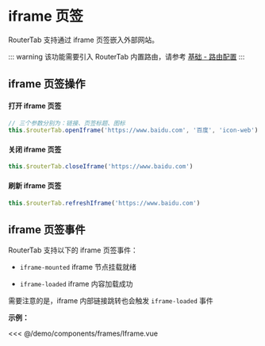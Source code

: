 # iframe 页签

RouterTab 支持通过 iframe 页签嵌入外部网站。

::: warning
该功能需要引入 RouterTab 内置路由，请参考 [基础 - 路由配置](README.md#路由配置)
:::


## iframe 页签操作

<doc-links api="#routertab-openiframetab" demo="/default/"></doc-links>

#### 打开 iframe 页签

``` js
// 三个参数分别为：链接、页签标题、图标
this.$routerTab.openIframe('https://www.baidu.com', '百度', 'icon-web')
```

#### 关闭 iframe 页签

``` js
this.$routerTab.closeIframe('https://www.baidu.com')
```

#### 刷新 iframe 页签

``` js
this.$routerTab.refreshIframe('https://www.baidu.com')
```

## iframe 页签事件

RouterTab 支持以下的 iframe 页签事件：

- `iframe-mounted` iframe 节点挂载就绪

- `iframe-loaded` iframe 内容加载成功


需要注意的是，iframe 内部链接跳转也会触发 `iframe-loaded` 事件

<doc-links api="#iframe-mounted" demo="/iframe/"></doc-links>

**示例：**

<<< @/demo/components/frames/Iframe.vue
